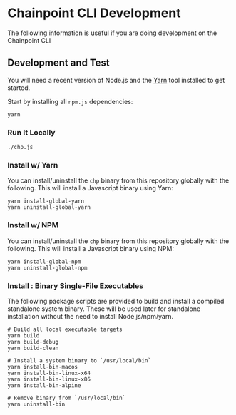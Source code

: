 # Chainpoint CLI Development

The following information is useful if you are doing
development on the Chainpoint CLI

## Development and Test

You will need a recent version of Node.js and the [Yarn](https://yarnpkg.com/en/) tool installed to get started. 

Start by installing all `npm.js` dependencies:

```
yarn
```

### Run It Locally

```
./chp.js
```

### Install w/ Yarn

You can install/uninstall the `chp` binary from this repository globally with the following. This will install a Javascript
binary using Yarn:

```
yarn install-global-yarn
yarn uninstall-global-yarn
```

### Install w/ NPM

You can install/uninstall the `chp` binary from this repository globally with the following. This will install a Javascript
binary using NPM:

```
yarn install-global-npm
yarn uninstall-global-npm
```

### Install : Binary Single-File Executables

The following package scripts are provided to build and
install a compiled standalone system binary. These will
be used later for standalone installation without the need
to install Node.js/npm/yarn.

```
# Build all local executable targets
yarn build
yarn build-debug
yarn build-clean

# Install a system binary to `/usr/local/bin`
yarn install-bin-macos
yarn install-bin-linux-x64
yarn install-bin-linux-x86
yarn install-bin-alpine

# Remove binary from `/usr/local/bin`
yarn uninstall-bin

```
